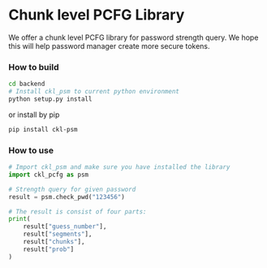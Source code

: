# Chunk level PCFG Library

We offer a chunk level PCFG library for password strength query. We hope this will help password manager create more secure tokens.   

### How to build  

```bash
cd backend
# Install ckl_psm to current python environment
python setup.py install
```
or install by pip

```bash
pip install ckl-psm
```

### How to use  

```python
# Import ckl_psm and make sure you have installed the library
import ckl_pcfg as psm

# Strength query for given password
result = psm.check_pwd("123456")

# The result is consist of four parts:
print(
    result["guess_number"],
    result["segments"],
    result["chunks"],
    result["prob"]
)

```